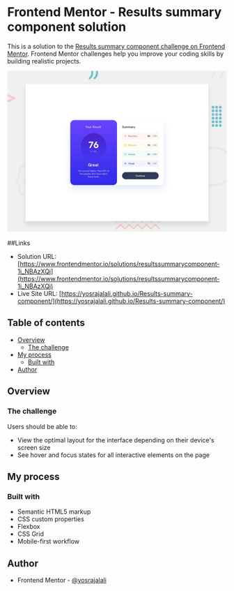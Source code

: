 # Frontend Mentor - Results summary component solution

This is a solution to the [Results summary component challenge on Frontend Mentor](https://www.frontendmentor.io/challenges/results-summary-component-CE_K6s0maV). Frontend Mentor challenges help you improve your coding skills by building realistic projects.

![](./design/desktop-preview.jpg)

##Links

- Solution URL: [https://www.frontendmentor.io/solutions/resultssummarycomponent-1i_NBAzXQj](https://www.frontendmentor.io/solutions/resultssummarycomponent-1i_NBAzXQj)
- Live Site URL: [https://yosrajalali.github.io/Results-summary-component/](https://yosrajalali.github.io/Results-summary-component/)

## Table of contents

- [Overview](#overview)
  - [The challenge](#the-challenge)
- [My process](#my-process)
  - [Built with](#built-with)
- [Author](#author)

## Overview

### The challenge

Users should be able to:

- View the optimal layout for the interface depending on their device's screen size
- See hover and focus states for all interactive elements on the page

## My process

### Built with

- Semantic HTML5 markup
- CSS custom properties
- Flexbox
- CSS Grid
- Mobile-first workflow

## Author

- Frontend Mentor - [@yosrajalali](https://www.frontendmentor.io/profile/yosrajalali)
